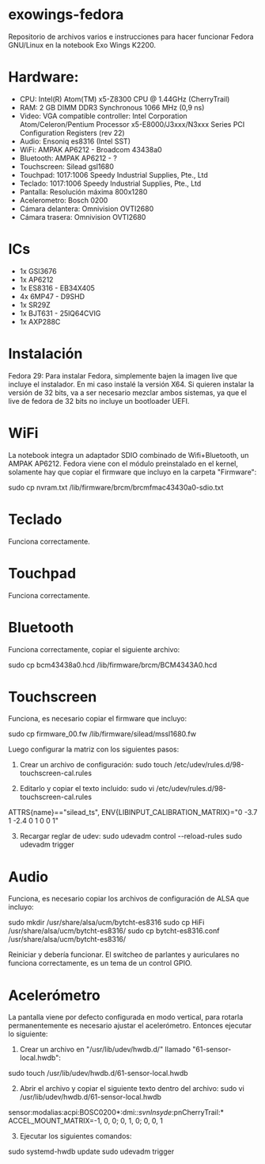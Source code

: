 # exowings-fedora
Repositorio de archivos varios e instrucciones para hacer funcionar Fedora GNU/Linux en la notebook Exo Wings K2200.


Hardware:
=========
- CPU: Intel(R) Atom(TM) x5-Z8300  CPU @ 1.44GHz (CherryTrail)
- RAM: 2 GB DIMM DDR3 Synchronous 1066 MHz (0,9 ns)
- Video: VGA compatible controller: Intel Corporation Atom/Celeron/Pentium Processor x5-E8000/J3xxx/N3xxx Series PCI Configuration Registers (rev 22)
- Audio: Ensoniq es8316 (Intel SST)
- WiFi: AMPAK AP6212 - Broadcom 43438a0
- Bluetooth: AMPAK AP6212 - ?
- Touchscreen: Silead gsl1680
- Touchpad: 1017:1006 Speedy Industrial Supplies, Pte., Ltd
- Teclado: 1017:1006 Speedy Industrial Supplies, Pte., Ltd
- Pantalla: Resolución máxima 800x1280
- Acelerometro: Bosch 0200
- Cámara delantera: Omnivision OVTI2680
- Cámara trasera:  Omnivision OVTI2680

ICs
===
- 1x GSl3676
- 1x AP6212
- 1x ES8316 - EB34X405
- 4x 6MP47 - D9SHD
- 1x SR29Z
- 1x BJT631 - 25lQ64CVIG
- 1x AXP288C

Instalación
=========== 
Fedora 29: Para instalar Fedora, simplemente bajen la imagen live que incluye el instalador. En mi caso instalé la versión X64. Si quieren instalar la versión de 32 bits, va a ser necesario mezclar ambos sistemas, ya que el live de fedora de 32 bits no incluye un bootloader UEFI.


WiFi
====
La notebook integra un adaptador SDIO combinado de Wifi+Bluetooth, un AMPAK AP6212. Fedora viene con el módulo preinstalado en el kernel, solamente hay que copiar el firmware que incluyo en la carpeta "Firmware":

sudo cp nvram.txt /lib/firmware/brcm/brcmfmac43430a0-sdio.txt


Teclado
=======
Funciona correctamente.


Touchpad
========
Funciona correctamente.

Bluetooth
=========
Funciona correctamente, copiar el siguiente archivo:

sudo cp bcm43438a0.hcd /lib/firmware/brcm/BCM4343A0.hcd


Touchscreen
===========
Funciona, es necesario copiar el firmware que incluyo:

sudo cp firmware_00.fw /lib/firmware/silead/mssl1680.fw

Luego configurar la matriz con los siguientes pasos:

1) Crear un archivo de configuración:
sudo touch /etc/udev/rules.d/98-touchscreen-cal.rules

2) Editarlo y copiar el texto incluido:
sudo vi /etc/udev/rules.d/98-touchscreen-cal.rules

ATTRS{name}=="silead_ts", ENV{LIBINPUT_CALIBRATION_MATRIX}="0 -3.7 1 -2.4 0 1 0 0 1"


3) Recargar reglar de udev:
sudo udevadm control --reload-rules
sudo udevadm trigger


Audio
=====
Funciona, es necesario copiar los archivos de configuración de ALSA que incluyo:

sudo mkdir /usr/share/alsa/ucm/bytcht-es8316
sudo cp HiFi /usr/share/alsa/ucm/bytcht-es8316/
sudo cp bytcht-es8316.conf /usr/share/alsa/ucm/bytcht-es8316/

Reiniciar y debería funcionar. El switcheo de parlantes y auriculares no funciona correctamente, es un tema de un control GPIO.

Acelerómetro
============
La pantalla viene por defecto configurada en modo vertical, para rotarla permanentemente es necesario ajustar el acelerómetro. Entonces ejecutar lo siguiente:


1) Crear un archivo en "/usr/lib/udev/hwdb.d/" llamado "61-sensor-local.hwdb":

sudo touch /usr/lib/udev/hwdb.d/61-sensor-local.hwdb


2) Abrir el archivo y copiar el siguiente texto dentro del archivo:
sudo vi /usr/lib/udev/hwdb.d/61-sensor-local.hwdb

sensor:modalias:acpi:BOSC0200*:dmi:*:svnInsyde*:pnCherryTrail:*
  ACCEL_MOUNT_MATRIX=-1, 0, 0; 0, 1, 0; 0, 0, 1


3) Ejecutar los siguientes comandos:

sudo systemd-hwdb update
sudo udevadm trigger

